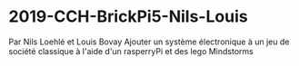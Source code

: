 # 2019-CCH-BrickPi5-Nils-Louis
Par Nils Loehlé et Louis Bovay
Ajouter un système électronique à un jeu de société classique à l'aide d'un rasperryPi et des lego Mindstorms
